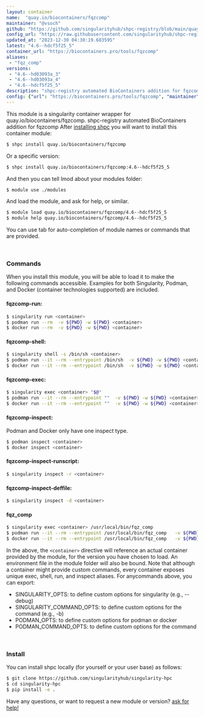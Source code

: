 ```yaml
---
layout: container
name:  "quay.io/biocontainers/fqzcomp"
maintainer: "@vsoch"
github: "https://github.com/singularityhub/shpc-registry/blob/main/quay.io/biocontainers/fqzcomp/container.yaml"
config_url: "https://raw.githubusercontent.com/singularityhub/shpc-registry/main/quay.io/biocontainers/fqzcomp/container.yaml"
updated_at: "2023-12-30 04:30:19.683595"
latest: "4.6--hdcf5f25_5"
container_url: "https://biocontainers.pro/tools/fqzcomp"
aliases:
 - "fqz_comp"
versions:
 - "4.6--hd03093a_3"
 - "4.6--hd03093a_4"
 - "4.6--hdcf5f25_5"
description: "shpc-registry automated BioContainers addition for fqzcomp"
config: {"url": "https://biocontainers.pro/tools/fqzcomp", "maintainer": "@vsoch", "description": "shpc-registry automated BioContainers addition for fqzcomp", "latest": {"4.6--hdcf5f25_5": "sha256:e98818d8a5f5207c5c1fbc59b898016f2377e66330e73ff1be2ca80409e1da39"}, "tags": {"4.6--hd03093a_3": "sha256:94f34b44472d749e0832eeaaa24cd1e2d6a358d6a8406d6e0adbb94bff9db8a3", "4.6--hd03093a_4": "sha256:af97e7af72a0a858c7bc9e820051e95af87f55564a15e478e674b8235b7411fe", "4.6--hdcf5f25_5": "sha256:e98818d8a5f5207c5c1fbc59b898016f2377e66330e73ff1be2ca80409e1da39"}, "docker": "quay.io/biocontainers/fqzcomp", "aliases": {"fqz_comp": "/usr/local/bin/fqz_comp"}}
---
```


This module is a singularity container wrapper for quay.io/biocontainers/fqzcomp.
shpc-registry automated BioContainers addition for fqzcomp
After [installing shpc](#install) you will want to install this container module:


```bash
$ shpc install quay.io/biocontainers/fqzcomp
```

Or a specific version:

```bash
$ shpc install quay.io/biocontainers/fqzcomp:4.6--hdcf5f25_5
```

And then you can tell lmod about your modules folder:

```bash
$ module use ./modules
```

And load the module, and ask for help, or similar.

```bash
$ module load quay.io/biocontainers/fqzcomp/4.6--hdcf5f25_5
$ module help quay.io/biocontainers/fqzcomp/4.6--hdcf5f25_5
```

You can use tab for auto-completion of module names or commands that are provided.

<br>

### Commands

When you install this module, you will be able to load it to make the following commands accessible.
Examples for both Singularity, Podman, and Docker (container technologies supported) are included.

#### fqzcomp-run:

```bash
$ singularity run <container>
$ podman run --rm  -v ${PWD} -w ${PWD} <container>
$ docker run --rm  -v ${PWD} -w ${PWD} <container>
```

#### fqzcomp-shell:

```bash
$ singularity shell -s /bin/sh <container>
$ podman run --it --rm --entrypoint /bin/sh  -v ${PWD} -w ${PWD} <container>
$ docker run --it --rm --entrypoint /bin/sh  -v ${PWD} -w ${PWD} <container>
```

#### fqzcomp-exec:

```bash
$ singularity exec <container> "$@"
$ podman run --it --rm --entrypoint ""  -v ${PWD} -w ${PWD} <container> "$@"
$ docker run --it --rm --entrypoint ""  -v ${PWD} -w ${PWD} <container> "$@"
```

#### fqzcomp-inspect:

Podman and Docker only have one inspect type.

```bash
$ podman inspect <container>
$ docker inspect <container>
```

#### fqzcomp-inspect-runscript:

```bash
$ singularity inspect -r <container>
```

#### fqzcomp-inspect-deffile:

```bash
$ singularity inspect -d <container>
```


#### fqz_comp

```bash
$ singularity exec <container> /usr/local/bin/fqz_comp
$ podman run --it --rm --entrypoint /usr/local/bin/fqz_comp   -v ${PWD} -w ${PWD} <container> -c " $@"
$ docker run --it --rm --entrypoint /usr/local/bin/fqz_comp   -v ${PWD} -w ${PWD} <container> -c " $@"
```



In the above, the `<container>` directive will reference an actual container provided
by the module, for the version you have chosen to load. An environment file in the
module folder will also be bound. Note that although a container
might provide custom commands, every container exposes unique exec, shell, run, and
inspect aliases. For anycommands above, you can export:

 - SINGULARITY_OPTS: to define custom options for singularity (e.g., --debug)
 - SINGULARITY_COMMAND_OPTS: to define custom options for the command (e.g., -b)
 - PODMAN_OPTS: to define custom options for podman or docker
 - PODMAN_COMMAND_OPTS: to define custom options for the command

<br>

### Install

You can install shpc locally (for yourself or your user base) as follows:

```bash
$ git clone https://github.com/singularityhub/singularity-hpc
$ cd singularity-hpc
$ pip install -e .
```

Have any questions, or want to request a new module or version? [ask for help!](https://github.com/singularityhub/singularity-hpc/issues)